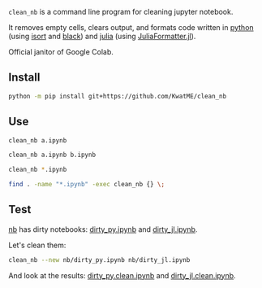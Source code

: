`clean_nb` is a command line program for cleaning jupyter notebook.

It removes empty cells, clears output, and formats code written in [python](https://www.python.org) (using [isort](https://github.com/timothycrosley/isort) and [black](https://github.com/ambv/black)) and [julia](https://julialang.org) (using [JuliaFormatter.jl](https://github.com/domluna/JuliaFormatter.jl)).

Official janitor of Google Colab.

## Install

```sh
python -m pip install git+https://github.com/KwatME/clean_nb
```

## Use

```sh
clean_nb a.ipynb
```

```sh
clean_nb a.ipynb b.ipynb
```

```sh
clean_nb *.ipynb
```

```sh
find . -name "*.ipynb" -exec clean_nb {} \;
```

## Test

[nb](nb) has dirty notebooks: [dirty_py.ipynb](nb/dirty_py.ipynb) and [dirty_jl.ipynb](nb/dirty_jl.ipynb).

Let's clean them:

```sh
clean_nb --new nb/dirty_py.ipynb nb/dirty_jl.ipynb
```

And look at the results: [dirty_py.clean.ipynb](nb/dirty_py.clean.ipynb) and [dirty_jl.clean.ipynb](nb/dirty_jl.clean.ipynb).

